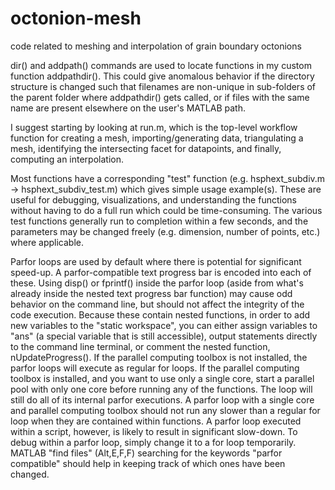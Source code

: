 # octonion-mesh
 code related to meshing and interpolation of grain boundary octonions

dir() and addpath() commands are used to locate functions in my custom function addpathdir(). This could give anomalous behavior if the directory structure is changed such that filenames are non-unique in sub-folders of the parent folder where addpathdir() gets called, or if files with the same name are present elsewhere on the user's MATLAB path.

I suggest starting by looking at run.m, which is the top-level workflow function for creating a mesh, importing/generating data, triangulating a mesh, identifying the intersecting facet for datapoints, and finally, computing an interpolation.

Most functions have a corresponding "test" function (e.g. hsphext_subdiv.m -> hsphext_subdiv_test.m) which gives simple usage example(s). These are useful for debugging, visualizations, and understanding the functions without having to do a full run which could be time-consuming. The various test functions generally run to completion within a few seconds, and the parameters may be changed freely (e.g. dimension, number of points, etc.) where applicable.

Parfor loops are used by default where there is potential for significant speed-up. A parfor-compatible text progress bar is encoded into each of these. Using disp() or fprintf() inside the parfor loop (aside from what's already inside the nested text progress bar function) may cause odd behavior on the command line, but should not affect the integrity of the code execution. Because these contain nested functions, in order to add new variables to the "static workspace", you can either assign variables to "ans" (a special variable that is still accessible), output statements directly to the command line terminal, or comment the nested function, nUpdateProgress(). If the parallel computing toolbox is not installed, the parfor loops will execute as regular for loops. If the parallel computing toolbox is installed, and you want to use only a single core, start a parallel pool with only one core before running any of the functions. The loop will still do all of its internal parfor executions. A parfor loop with a single core and parallel computing toolbox should not run any slower than a regular for loop when they are contained within functions. A parfor loop executed within a script, however, is likely to result in significant slow-down. To debug within a parfor loop, simply change it to a for loop temporarily. MATLAB "find files" (Alt,E,F,F) searching for the keywords "parfor compatible" should help in keeping track of which ones have been changed.
